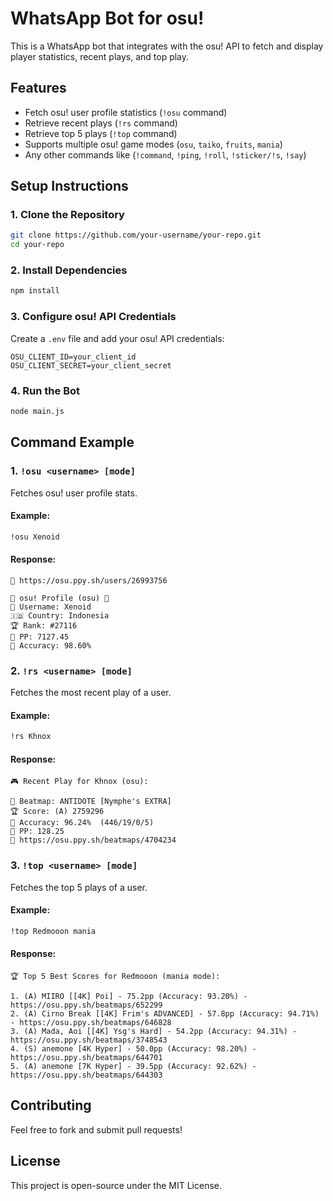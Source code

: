# WhatsApp Bot for osu!

This is a WhatsApp bot that integrates with the osu! API to fetch and display player statistics, recent plays, and top play.

## Features
- Fetch osu! user profile statistics (`!osu` command)
- Retrieve recent plays (`!rs` command)
- Retrieve top 5 plays (`!top` command)
- Supports multiple osu! game modes (`osu`, `taiko`, `fruits`, `mania`)
- Any other commands like (`!command`, `!ping`, `!roll`, `!sticker/!s`, `!say`)

## Setup Instructions

### 1. Clone the Repository
```bash
git clone https://github.com/your-username/your-repo.git
cd your-repo
```

### 2. Install Dependencies
```bash
npm install 
```

### 3. Configure osu! API Credentials
Create a `.env` file and add your osu! API credentials:
```env
OSU_CLIENT_ID=your_client_id
OSU_CLIENT_SECRET=your_client_secret
```

### 4. Run the Bot
```bash
node main.js
```

## Command Example

### 1. `!osu <username> [mode]`
Fetches osu! user profile stats.
#### Example:
```bash
!osu Xenoid
```
#### Response:
```
🔗 https://osu.ppy.sh/users/26993756

🎵 osu! Profile (osu) 🎵
👤 Username: Xenoid
🇮🇩 Country: Indonesia
🏆 Rank: #27116
💯 PP: 7127.45
🎯 Accuracy: 98.60%
```

### 2. `!rs <username> [mode]`
Fetches the most recent play of a user.
#### Example:
```bash
!rs Khnox
```
#### Response:
```
🎮 Recent Play for Khnox (osu):

🎵 Beatmap: ANTIDOTE [Nymphe's EXTRA]
🏆 Score: (A) 2759296
🎯 Accuracy: 96.24%  (446/19/0/5)
💯 PP: 128.25
🔗 https://osu.ppy.sh/beatmaps/4704234
```

### 3. `!top <username> [mode]`
Fetches the top 5 plays of a user.
#### Example:
```bash
!top Redmooon mania
```
#### Response:
```
🏆 Top 5 Best Scores for Redmooon (mania mode):

1. (A) MIIRO [[4K] Poi] - 75.2pp (Accuracy: 93.20%) - https://osu.ppy.sh/beatmaps/652299
2. (A) Cirno Break [[4K] Frim's ADVANCED] - 57.8pp (Accuracy: 94.71%) - https://osu.ppy.sh/beatmaps/646828
3. (A) Mada, Aoi [[4K] Ysg's Hard] - 54.2pp (Accuracy: 94.31%) - https://osu.ppy.sh/beatmaps/3748543
4. (S) anemone [4K Hyper] - 50.0pp (Accuracy: 98.20%) - https://osu.ppy.sh/beatmaps/644701
5. (A) anemone [7K Hyper] - 39.5pp (Accuracy: 92.62%) - https://osu.ppy.sh/beatmaps/644303
```

## Contributing
Feel free to fork and submit pull requests!

## License
This project is open-source under the MIT License.



